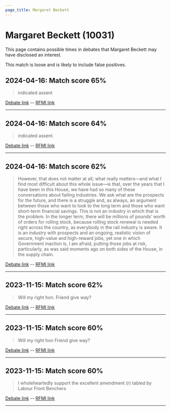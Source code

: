 ```yaml
---
page_title: Margaret Beckett
---
```


# Margaret Beckett  (10031)

This page contains possible times in debates that Margaret Beckett may have disclosed an interest.

This match is loose and is likely to include false positives. 



## 2024-04-16: Match score 65%

>indicated assent

[Debate link](https://www.theyworkforyou.com/debates/?id=2024-04-16e.173.4)  --  [RFMI link](https://www.theyworkforyou.com/mp/10031/register)


---



## 2024-04-16: Match score 64%

>indicated assent.

[Debate link](https://www.theyworkforyou.com/debates/?id=2024-04-16e.173.4)  --  [RFMI link](https://www.theyworkforyou.com/mp/10031/register)


---



## 2024-04-16: Match score 62%

>However, that does not matter at all; what really matters—and what I find most difficult about this whole issue—is that, over the years that I have been in this House, we have had so many of these conversations about failing industries. We ask what are the prospects for the future, and there is a struggle and, as always, an argument between those who want to look to the long term and those who want short-term financial savings. This is not an industry in which that is the problem. In the longer term, there will be millions of pounds’ worth of orders for rolling stock, because rolling stock renewal is needed right across the country, as everybody in the rail industry is aware. It is an industry with prospects and an ongoing, realistic vision of secure, high-value and high-reward jobs, yet one in which Government inaction is, I am afraid, putting those jobs at risk, particularly, as was said moments ago on both sides of the House, in the supply chain.

[Debate link](https://www.theyworkforyou.com/debates/?id=2024-04-16e.170.3)  --  [RFMI link](https://www.theyworkforyou.com/mp/10031/register)


---



## 2023-11-15: Match score 62%

>Will my right hon. Friend give way?

[Debate link](https://www.theyworkforyou.com/debates/?id=2023-11-15b.751.0)  --  [RFMI link](https://www.theyworkforyou.com/mp/10031/register)


---



## 2023-11-15: Match score 60%

>Will my right hon Friend give way?

[Debate link](https://www.theyworkforyou.com/debates/?id=2023-11-15b.751.0)  --  [RFMI link](https://www.theyworkforyou.com/mp/10031/register)


---



## 2023-11-15: Match score 60%

>I wholeheartedly support the excellent amendment (r) tabled by Labour Front Benchers

[Debate link](https://www.theyworkforyou.com/debates/?id=2023-11-15b.751.9)  --  [RFMI link](https://www.theyworkforyou.com/mp/10031/register)


---

